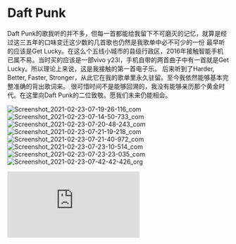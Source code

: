 # Daft Punk
Daft Punk的歌我听的并不多，但每一首都能给我留下不可磨灭的记忆，就算是经过这三五年的口味变迁这少数的几首歌也仍然是我歌单中必不可少的一份
最早听的应该是Get Lucky。在这么个五线小城市的县级行政区，2016年接触智能手机已属不易。当时买的应该是一部vivo y23l，手机自带的两首曲子中有一首就是Get Lucky。所以理论上来说，这是我接触的第一首电子乐。
后来听到了Harder, Better, Faster, Stronger，从此它在我的歌单里永久驻留。至今我依然能够基本完整准确的背出歌词来。
很可惜时间不是能够回溯的，我没有能够亲历那个黄金时代。在这里向Daft Punk的二位致敬。愿我们未来仍能相会。

![Screenshot_2021-02-23-07-19-26-116_com](_v_images/20210223082411348_1464432982.jpg)
![Screenshot_2021-02-23-07-14-50-733_com](_v_images/20210223082423919_1651872379.jpg)
![Screenshot_2021-02-23-07-20-48-243_com](_v_images/20210223082441350_1195501859.jpg)
![Screenshot_2021-02-23-07-21-19-218_com](_v_images/20210223082731504_1192673867.jpg)
![Screenshot_2021-02-23-07-21-40-972_com](_v_images/20210223083307907_1732755046.jpg)
![Screenshot_2021-02-23-07-23-10-514_com](_v_images/20210223083320488_1415506634.jpg)
![Screenshot_2021-02-23-07-23-23-035_com](_v_images/20210223083325449_453785271.jpg)
![Screenshot_2021-02-23-07-42-42-426_org](_v_images/20210223083347925_116703013.jpg)
<div class="embed-iframe">
<iframe src="https://www.youtube.com/embed/DuDX6wNfjqc" frameborder="0" allow="accelerometer; autoplay; clipboard-write; encrypted-media; gyroscope; picture-in-picture" allowfullscreen></iframe>
</div>
